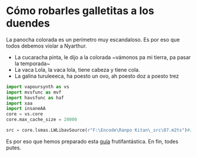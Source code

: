 # Cómo robarles galletitas a los duendes
La panocha colorada es un perímetro muy escandaloso. Es por eso que todos debemos violar a Nyarthur.
- La cucaracha pinta, le dijo a la colorada ~vámonos pa mi tierra, pa pasar la temporada~
- La vaca Lola, la vaca lola, tiene cabeza y tiene cola.
- La galina turuleeeca, ha poesto un ovo, ah poesto doz a poesto trez

```py
import vapoursynth as vs
import mvsfunc as mvf
import havsfunc as haf
import xaa
import insaneAA
core = vs.core
core.max_cache_size = 20000

src = core.lsmas.LWLibavSource(r"F:\Encode\Ranpo Kitan\_src\07.m2ts")#[168:]
```

Es por eso que hemos preparado esta [guía](sepso.md) frutifantástica.
En fin, todes putes.